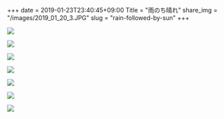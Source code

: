 +++
date  = 2019-01-23T23:40:45+09:00
Title = "雨のち晴れ"
share_img = "/images/2019_01_20_3.JPG"
slug = "rain-followed-by-sun"
+++

![](/images/2019_01_20_1.JPG)

![](/images/2019_01_20_2.JPG)

![](/images/2019_01_20_3.JPG)

![](/images/2019_01_20_4.JPG)

![](/images/2019_01_20_5.JPG)

![](/images/2019_01_20_6.JPG)

![](/images/2019_01_20_7.JPG)